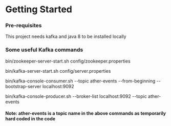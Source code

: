 # Getting Started

### Pre-requisites
This project needs kafka and java 8 to be installed locally
### Some useful Kafka commands

bin/zookeeper-server-start.sh config/zookeeper.properties

bin/kafka-server-start.sh config/server.properties

bin/kafka-console-consumer.sh --topic ather-events --from-beginning --bootstrap-server localhost:9092

bin/kafka-console-producer.sh --broker-list localhost:9092 --topic ather-events

#### Note: ather-events is a topic name in the above commands as temporarily hard coded in the code
